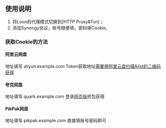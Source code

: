 ## 使用说明
1. 将Loon的代理模式切换到[HTTP Proxy&Tun]；
2. 添加Synoogy协议，账号随便填，密码填Cookie。

### 获取Cookie的方法

#### 阿里云网盘
地址填写 aliyun.example.com
Token获取地址[需要用阿里云盘扫描Alist的二维码获得](https://alist-doc.nn.ci/docs/driver/aliyundrive)

#### 夸克网盘
地址填写 quark.example.com
登录[网页版](https://drive.quark.cn/1/clouddrive/file)抓包获得

#### PikPak网盘
地址填写 pikpak.example.com
直接填账号密码即可